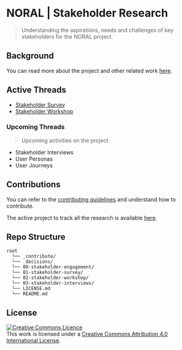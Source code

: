 # NORAL | Stakeholder Research

> Understanding the aspirations, needs and challenges of key stakeholders for the NORAL project.

## Background

You can read more about the project and other related work [here](https://github.com/The-Data-for-Children-Collaborative/noral-project).

## Active Threads

- [Stakeholder Survey](01-stakeholder-survey)
- [Stakeholder Workshop](02-stakeholder-workshop)

### Upcoming Threads
> Upcoming activities on the project.

- Stakeholder Interviews
- User Personas
- User Journeys

## Contributions

You can refer to the [contributing guidelines](_contribute/CONTRIBUTING.md) and understand how to contribute.

The active project to track all the research is available [here](https://github.com/orgs/The-Data-for-Children-Collaborative/projects/1).

## Repo Structure

```
root
  └── _contribute/
  └── _decisions/
  └── 00-stakeholder-engagement/
  └── 01-stakeholder-survey/
  └── 02-stakeholder-workshop/
  └── 03-stakeholder-interviews/
  └── LICENSE.md
  └── README.md
```

## License

<a rel="license" href="http://creativecommons.org/licenses/by/4.0/"><img alt="Creative Commons Licence" style="border-width:0" src="https://i.creativecommons.org/l/by/4.0/88x31.png" /></a><br />This work is licensed under a <a rel="license" href="http://creativecommons.org/licenses/by/4.0/">Creative Commons Attribution 4.0 International License</a>.
